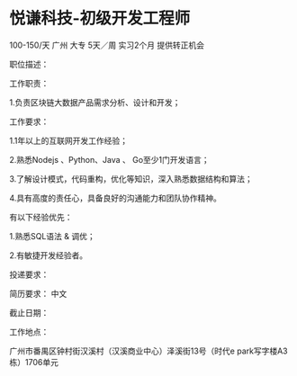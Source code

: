 # 悦谦科技-初级开发工程师

100-150/天 广州 大专 5天／周 实习2个月 提供转正机会

职位描述：

工作职责：

1.负责区块链大数据产品需求分析、设计和开发；



工作要求：

1.1年以上的互联网开发工作经验；

2.熟悉Nodejs 、Python、Java 、 Go至少1门开发语言；

3.了解设计模式，代码重构，优化等知识，深入熟悉数据结构和算法；

4.具有高度的责任心，具备良好的沟通能力和团队协作精神。



有以下经验优先：

1.熟悉SQL语法 & 调优；

2.有敏捷开发经验者。

投递要求：

简历要求： 中文

截止日期：

工作地点：

广州市番禺区钟村街汉溪村（汉溪商业中心）泽溪街13号（时代e park写字楼A3栋）1706单元